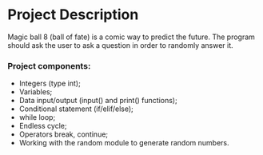 # **Project Description**
Magic ball 8 (ball of fate) is a comic way to predict the future. The program should ask the user to ask a question in order to randomly answer it.
### Project components:

 - Integers (type int);
 - Variables;
 - Data input/output (input() and print() functions);
 - Conditional statement (if/elif/else);
 - while loop;
 - Endless cycle;
 - Operators break, continue;
 - Working with the random module to generate random numbers.